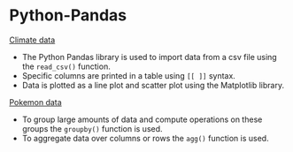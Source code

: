 # Python-Pandas

[Climate data](https://res.cloudinary.com/dssciwyew/image/upload/v1607535611/ClimateData.png)
* The Python Pandas library is used to import data from a csv file using the `read_csv()` function.
* Specific columns are printed in a table using `[[ ]]` syntax.
* Data is plotted as a line plot and scatter plot using the Matplotlib library.

[Pokemon data](https://res.cloudinary.com/dssciwyew/image/upload/v1607535611/PokemonData.png)
* To group large amounts of data and compute operations on these groups the `groupby()` function is used.
* To aggregate data over columns or rows the `agg()` function is used.
